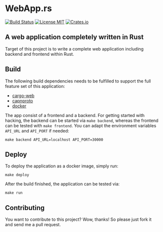 # WebApp.rs
[![Build Status](https://travis-ci.org/saschagrunert/webapp.rs.svg)](https://travis-ci.org/saschagrunert/webapp.rs) [![License MIT](https://img.shields.io/badge/license-MIT-blue.svg)](https://github.com/saschagrunert/webapp.rs/blob/master/LICENSE) [![Crates.io](https://img.shields.io/crates/v/webapp.svg)](https://crates.io/crates/webapp)
## A web application completely written in Rust
Target of this project is to write a complete web application including backend
and frontend within Rust.

## Build
The following build dependencies needs to be fulfilled to support the full
feature set of this application:

- [cargo-web](https://github.com/koute/cargo-web)
- [capnproto](https://github.com/capnproto/capnproto)
- [docker](https://github.com/docker/docker-ce)

The app consist of a frontend and a backend. For getting started with hacking,
the backend can be started via `make backend`, whereas the frontend can be
tested with `make frontend`. You can adapt the environment variables `API_URL`
and `API_PORT` if needed:

```console
make backend API_URL=localhost API_PORT=30000
```

## Deploy
To deploy the application as a docker image, simply run:

```console
make deploy
```

After the build finished, the application can be tested via:

```console
make run
```

## Contributing
You want to contribute to this project? Wow, thanks! So please just fork it and
send me a pull request.
